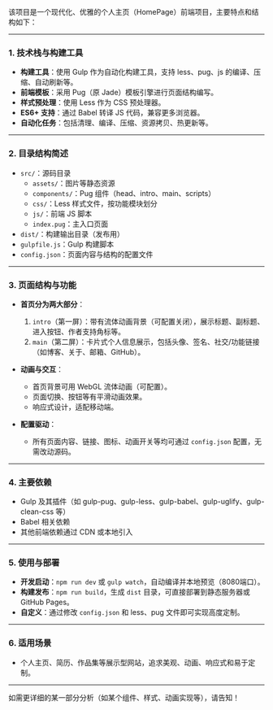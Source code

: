 该项目是一个现代化、优雅的个人主页（HomePage）前端项目，主要特点和结构如下：

---

### 1. 技术栈与构建工具

- **构建工具**：使用 Gulp 作为自动化构建工具，支持 less、pug、js 的编译、压缩、自动刷新等。
- **前端模板**：采用 Pug（原 Jade）模板引擎进行页面结构编写。
- **样式预处理**：使用 Less 作为 CSS 预处理器。
- **ES6+ 支持**：通过 Babel 转译 JS 代码，兼容更多浏览器。
- **自动化任务**：包括清理、编译、压缩、资源拷贝、热更新等。

---

### 2. 目录结构简述

- `src/`：源码目录
  - `assets/`：图片等静态资源
  - `components/`：Pug 组件（head、intro、main、scripts）
  - `css/`：Less 样式文件，按功能模块划分
  - `js/`：前端 JS 脚本
  - `index.pug`：主入口页面
- `dist/`：构建输出目录（发布用）
- `gulpfile.js`：Gulp 构建脚本
- `config.json`：页面内容与结构的配置文件

---

### 3. 页面结构与功能

- **首页分为两大部分**：
  1. `intro`（第一屏）：带有流体动画背景（可配置关闭），展示标题、副标题、进入按钮、作者支持角标等。
  2. `main`（第二屏）：卡片式个人信息展示，包括头像、签名、社交/功能链接（如博客、关于、邮箱、GitHub）。

- **动画与交互**：
  - 首页背景可用 WebGL 流体动画（可配置）。
  - 页面切换、按钮等有平滑动画效果。
  - 响应式设计，适配移动端。

- **配置驱动**：
  - 所有页面内容、链接、图标、动画开关等均可通过 `config.json` 配置，无需改动源码。

---

### 4. 主要依赖

- Gulp 及其插件（如 gulp-pug、gulp-less、gulp-babel、gulp-uglify、gulp-clean-css 等）
- Babel 相关依赖
- 其他前端依赖通过 CDN 或本地引入

---

### 5. 使用与部署

- **开发启动**：`npm run dev` 或 `gulp watch`，自动编译并本地预览（8080端口）。
- **构建发布**：`npm run build`，生成 `dist` 目录，可直接部署到静态服务器或 GitHub Pages。
- **自定义**：通过修改 `config.json` 和 less、pug 文件即可实现高度定制。

---

### 6. 适用场景

- 个人主页、简历、作品集等展示型网站，追求美观、动画、响应式和易于定制。

---

如需更详细的某一部分分析（如某个组件、样式、动画实现等），请告知！
